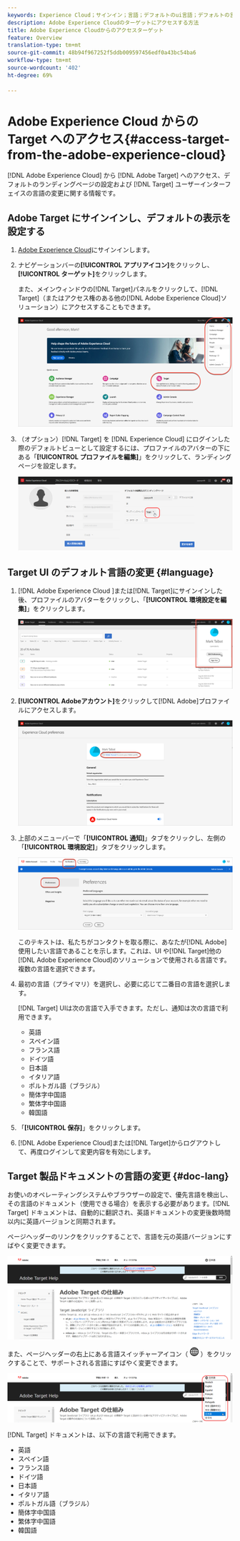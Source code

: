 ```yaml
---
keywords: Experience Cloud；サインイン；言語；デフォルトのui言語；デフォルトの言語
description: Adobe Experience Cloudのターゲットにアクセスする方法
title: Adobe Experience Cloudからのアクセスターゲット
feature: Overview
translation-type: tm+mt
source-git-commit: 48b94f967252f5ddb009597456edf0a43bc54ba6
workflow-type: tm+mt
source-wordcount: '402'
ht-degree: 69%

---
```



# Adobe Experience Cloud からの Target へのアクセス{#access-target-from-the-adobe-experience-cloud}

[!DNL Adobe Experience Cloud] から [!DNL Adobe Target] へのアクセス、デフォルトのランディングページの設定および [!DNL Target] ユーザーインターフェイスの言語の変更に関する情報です。

## Adobe Target にサインインし、デフォルトの表示を設定する

1. [Adobe Experience Cloud](https://experience.adobe.com/)にサインインします。

1. ナビゲーションバーの&#x200B;**[!UICONTROL アプリアイコン]**&#x200B;をクリックし、**[!UICONTROL ターゲット]**&#x200B;をクリックします。

   また、メインウィンドウの[!DNL Target]パネルをクリックして、[!DNL Target]（またはアクセス権のある他の[!DNL Adobe Experience Cloud]ソリューション）にアクセスすることもできます。

   ![アプリケーションアイコン](/help/c-intro/assets/appmenu-new.png)

1. （オプション）[!DNL Target] を [!DNL Experience Cloud] にログインした際のデフォルトビューとして設定するには、プロファイルのアバターの下にある「**[!UICONTROL プロファイルを編集]**」をクリックして、ランディングページを設定します。

   ![ランディングページ](/help/c-intro/assets/pagepref-new.png)

## Target UI のデフォルト言語の変更 {#language}

1. [!DNL Adobe Experience Cloud ]または[!DNL Target]にサインインした後、プロファイルのアバターをクリックし、「**[!UICONTROL 環境設定を編集]**」をクリックします。

   ![プロファイルを編集](/help/c-intro/assets/change-language.png)

1. **[!UICONTROL Adobeアカウント]**&#x200B;をクリックして[!DNL Adobe]プロファイルにアクセスします。

   ![Adobeアカウント](/help/c-intro/assets/adobe-account.png)

1. 上部のメニューバーで「**[!UICONTROL 通知]**」タブをクリックし、左側の「**[!UICONTROL 環境設定]**」タブをクリックします。

   ![優先言語](/help/c-intro/assets/prefered-language.png)

   このテキストは、私たちがコンタクトを取る際に、あなたが[!DNL Adobe]使用したい言語であることを示します。これは、UI や[!DNL Target]他の[!DNL Adobe Experience Cloud]のソリューションで使用される言語です。複数の言語を選択できます。

1. 最初の言語（プライマリ）を選択し、必要に応じて二番目の言語を選択します。

   [!DNL Target] UIは次の言語で入手できます。ただし、通知は次の言語で利用できます。

   * 英語
   * スペイン語
   * フランス語
   * ドイツ語
   * 日本語
   * イタリア語
   * ポルトガル語（ブラジル）
   * 簡体字中国語
   * 繁体字中国語
   * 韓国語

1. 「**[!UICONTROL 保存]**」をクリックします。

1. [!DNL Adobe Experience Cloud]または[!DNL Target]からログアウトして、再度ログインして変更内容を有効にします。

## Target 製品ドキュメントの言語の変更 {#doc-lang}

お使いのオペレーティングシステムやブラウザーの設定で、優先言語を検出し、その言語のドキュメント（使用できる場合）を表示する必要があります。[!DNL Target] ドキュメントは、自動的に翻訳され、英語ドキュメントの変更後数時間以内に英語バージョンと同期されます。

ページヘッダーのリンクをクリックすることで、言語を元の英語バージョンにすばやく変更できます。

![元の言語への変更](/help/c-intro/assets/mt-original.png)

また、ページヘッダーの右上にある言語スイッチャーアイコン（ ![言語 スイッチャー](/help/c-intro/assets/icon-language-switcher.png) ）をクリックすることで、サポートされる言語にすばやく変更できます。

![言語スイッチャー](/help/c-intro/assets/language-switcher.png)

[!DNL Target] ドキュメントは、以下の言語で利用できます。

* 英語
* スペイン語
* フランス語
* ドイツ語
* 日本語
* イタリア語
* ポルトガル語（ブラジル）
* 簡体字中国語
* 繁体字中国語
* 韓国語
